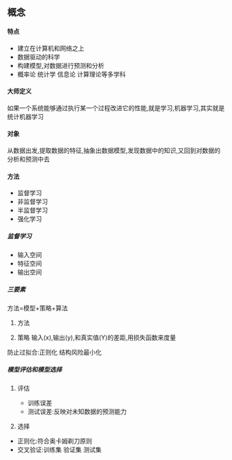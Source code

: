 ## 概念

#### 特点

- 建立在计算机和网络之上
- 数据驱动的科学
- 构建模型,对数据进行预测和分析
- 概率论 统计学 信息论 计算理论等多学科

#### 大师定义

如果一个系统能够通过执行某一个过程改进它的性能,就是学习,机器学习,其实就是统计机器学习

#### 对象

从数据出发,提取数据的特征,抽象出数据模型,发现数据中的知识,又回到对数据的分析和预测中去

#### 方法

- 监督学习
- 非监督学习
- 半监督学习
- 强化学习

##### 监督学习

- 输入空间
- 特征空间
- 输出空间

##### 三要素

方法=模型+策略+算法

1. 方法

2. 策略
输入(x),输出(y),和真实值(Y)的差距,用损失函数来度量

防止过拟合:正则化 结构风险最小化

##### 模型评估和模型选择

1. 评估
    - 训练误差
    - 测试误差:反映对未知数据的预测能力

2. 选择

- 正则化:符合奥卡姆剃刀原则
- 交叉验证:训练集 验证集 测试集


